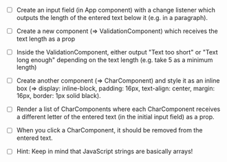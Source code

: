 - [ ] Create an input field (in App component) with a change listener which outputs the length of the entered text below it (e.g. in a paragraph).
- [ ] Create a new component (=> ValidationComponent) which receives the text length as a prop
- [ ] Inside the ValidationComponent, either output "Text too short" or "Text long enough" depending on the text length (e.g. take 5 as a minimum length)


- [ ] Create another component (=> CharComponent) and style it as an inline box (=> display: inline-block, padding: 16px, text-align: center, margin: 16px, border: 1px solid black).





- [ ] Render a list of CharComponents where each CharComponent receives a different letter of the entered text (in the initial input field) as a prop.

- [ ] When you click a CharComponent, it should be removed from the entered text.
 
- [ ] Hint: Keep in mind that JavaScript strings are basically arrays!